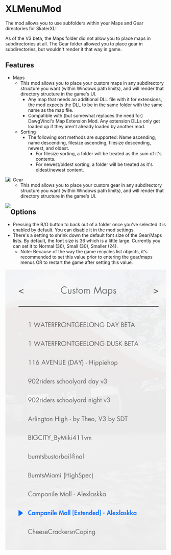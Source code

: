 # XLMenuMod
The mod allows you to use subfolders within your Maps and Gear directories for SkaterXL!

As of the V3 beta, the Maps folder did not allow you to place maps in subdirectories at all.  The Gear folder allowed you to place gear in subdirectories, but wouldn't render it that way in game.

## Features
* Maps
  * This mod allows you to place your custom maps in any subdirectory structure you want (within Windows path limits), and will render that directory structure in the game's UI.
    * Any map that needs an additional DLL file with it for extensions, the mod expects the DLL to be in the same folder with the same name as the map file.
    * Compatible with (but somewhat replaces the need for) DawgVinci's Map Extension Mod.  Any extension DLLs only get loaded up if they aren't already loaded by another mod.
  * Sorting
    * The following sort methods are supported: Name ascending, name descending, filesize ascending, filesize descending, newest, and oldest.
      * For filesize sorting, a folder will be treated as the sum of it's contents.
      * For newest/oldest sorting, a folder will be treated as it's oldest/newest content.
<img align="left" src="maps.gif">


* Gear
  * This mod allows you to place your custom gear in any subdirectory structure you want (within Windows path limits), and will render that directory structure in the game's UI.
<img align="left" src="gear.gif">

  
## Options
* Pressing the B/O button to back out of a folder once you've selected it is enabled by default.  You can disable it in the mod settings.
* There's a setting to shrink down the default font size of the Gear/Maps lists.  By default, the font size is 36 which is a little large.  Currently you can set it to Normal (36), Small (30), Smaller (24). 
  * Note: Because of the way the game recycles list objects, it's recommended to set this value prior to entering the gear/maps menus OR to restart the game after setting this value.

![](fontsize.png)
